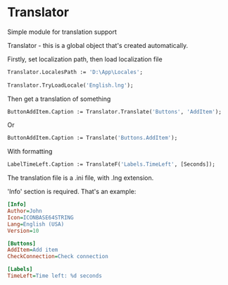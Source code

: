 # Translator
Simple module for translation support

Translator - this is a global object that's created automatically.

Firstly, set localization path, then load localization file

```pascal
Translator.LocalesPath := 'D:\App\Locales';
 
Translator.TryLoadLocale('English.lng');
```
Then get a translation of something

```pascal
ButtonAddItem.Caption := Translator.Translate('Buttons', 'AddItem');
```
Or
```pascal
ButtonAddItem.Caption := Translate('Buttons.AddItem');
```
With formatting
```pascal
LabelTimeLeft.Caption := TranslateF('Labels.TimeLeft', [Seconds]);
```

The translation file is a .ini file, with .lng extension.

'Info' section is required. That's an example:

```ini
[Info]
Author=John
Icon=ICONBASE64STRING
Lang=English (USA)
Version=10

[Buttons]
AddItem=Add item
CheckConnection=Check connection

[Labels]
TimeLeft=Time left: %d seconds
```
